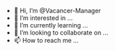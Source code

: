 - 👋 Hi, I’m @Vacancer-Manager
- 👀 I’m interested in ...
- 🌱 I’m currently learning ...
- 💞️ I’m looking to collaborate on ...
- 📫 How to reach me ...

<!---
Vacancer-Manager/Vacancer-Manager is a ✨ special ✨ repository because its `README.md` (this file) appears on your GitHub profile.
You can click the Preview link to take a look at your changes.
--->
